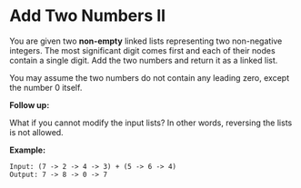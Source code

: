 # Add Two Numbers II

You are given two __non-empty__ linked lists representing two non-negative integers. The most significant digit comes first and each of their nodes contain a single digit. Add the two numbers and return it as a linked list.

You may assume the two numbers do not contain any leading zero, except the number 0 itself.

__Follow up:__

What if you cannot modify the input lists? In other words, reversing the lists is not allowed.

__Example:__

```
Input: (7 -> 2 -> 4 -> 3) + (5 -> 6 -> 4)
Output: 7 -> 8 -> 0 -> 7
```
